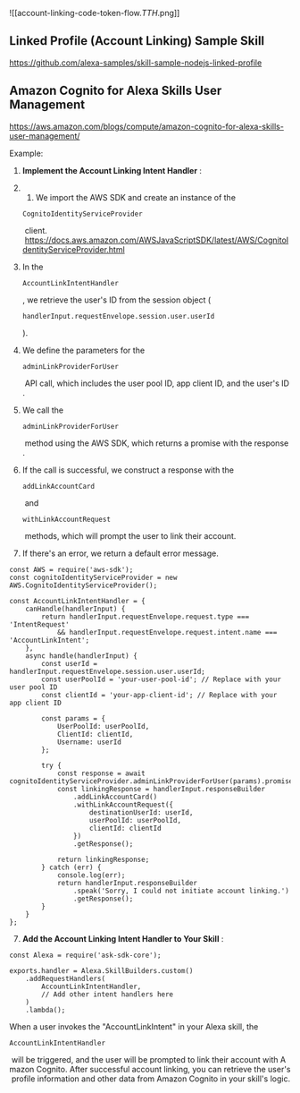 
![[account-linking-code-token-flow._TTH_.png]]
## Linked Profile (Account Linking) Sample Skill
https://github.com/alexa-samples/skill-sample-nodejs-linked-profile

## Amazon Cognito for Alexa Skills User Management
https://aws.amazon.com/blogs/compute/amazon-cognito-for-alexa-skills-user-management/


Example:

1. **Implement the Account Linking Intent Handler** :
2. 1. We import the AWS SDK and create an instance of the 
    
    ```
    CognitoIdentityServiceProvider
    ```
    
     client.
     https://docs.aws.amazon.com/AWSJavaScriptSDK/latest/AWS/CognitoIdentityServiceProvider.html
    
2. In the 
    
    ```
    AccountLinkIntentHandler
    ```
    
    , we retrieve the user's ID from the session object ( 
    
    ```
    handlerInput.requestEnvelope.session.user.userId
    ```
    
    ).
    
3. We define the parameters for the 
    
    ```
    adminLinkProviderForUser
    ```
    
     API call, which includes the user pool ID, app client ID, and the user's ID.
    
4. We call the 
    
    ```
    adminLinkProviderForUser
    ```
    
     method using the AWS SDK, which returns a promise with the response.
    
5. If the call is successful, we construct a response with the 
    
    ```
    addLinkAccountCard
    ```
    
     and 
    
    ```
    withLinkAccountRequest
    ```
    
     methods, which will prompt the user to link their account.
    
6. If there's an error, we return a default error message.
    


```
const AWS = require('aws-sdk');
const cognitoIdentityServiceProvider = new AWS.CognitoIdentityServiceProvider();

const AccountLinkIntentHandler = {
    canHandle(handlerInput) {
        return handlerInput.requestEnvelope.request.type === 'IntentRequest'
            && handlerInput.requestEnvelope.request.intent.name === 'AccountLinkIntent';
    },
    async handle(handlerInput) {
        const userId = handlerInput.requestEnvelope.session.user.userId;
        const userPoolId = 'your-user-pool-id'; // Replace with your user pool ID
        const clientId = 'your-app-client-id'; // Replace with your app client ID

        const params = {
            UserPoolId: userPoolId,
            ClientId: clientId,
            Username: userId
        };

        try {
            const response = await cognitoIdentityServiceProvider.adminLinkProviderForUser(params).promise();
            const linkingResponse = handlerInput.responseBuilder
                .addLinkAccountCard()
                .withLinkAccountRequest({
                    destinationUserId: userId,
                    userPoolId: userPoolId,
                    clientId: clientId
                })
                .getResponse();

            return linkingResponse;
        } catch (err) {
            console.log(err);
            return handlerInput.responseBuilder
                .speak('Sorry, I could not initiate account linking.')
                .getResponse();
        }
    }
};

```

7. **Add the Account Linking Intent Handler to Your Skill** :

```
const Alexa = require('ask-sdk-core');

exports.handler = Alexa.SkillBuilders.custom()
    .addRequestHandlers(
        AccountLinkIntentHandler,
        // Add other intent handlers here
    )
    .lambda();

```

When a user invokes the "AccountLinkIntent" in your Alexa skill, the 

```
AccountLinkIntentHandler
```

 will be triggered, and the user will be prompted to link their account with Amazon Cognito. After successful account linking, you can retrieve the user's profile information and other data from Amazon Cognito in your skill's logic.